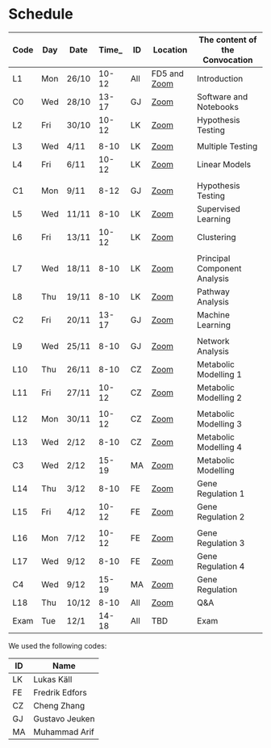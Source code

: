 # Schedule

| Code | Day  | Date  | Time_  | ID  | Location | The content of the Convocation |
|--------|-------|--------|---------------|------------|----|----------------------------------------|
 | L1 | Mon | 26/10 | 10-12 |  All | FD5 and [Zoom](https://kth-se.zoom.us/j/6290910465) | Introduction |
 | C0 | Wed | 28/10 | 13-17 |  GJ | [Zoom](https://kth-se.zoom.us/j/68885720217) | Software and Notebooks
 | L2 | Fri | 30/10 | 10-12 |  LK | [Zoom](https://kth-se.zoom.us/j/6290910465) | Hypothesis Testing |
 |    |     |       |       |            |    |
 | L3 | Wed | 4/11 | 8-10 |  LK | [Zoom](https://kth-se.zoom.us/j/6290910465) |  Multiple Testing  |
 | L4 | Fri | 6/11 | 10-12 |  LK | [Zoom](https://kth-se.zoom.us/j/6290910465) | Linear Models |
 |    |     |       |       |            |    |
 | C1 | Mon | 9/11 | 8-12 |  GJ | [Zoom](https://kth-se.zoom.us/j/68513702376) | Hypothesis Testing
 | L5 | Wed | 11/11 | 8-10 |  LK | [Zoom](https://kth-se.zoom.us/j/6290910465) | Supervised Learning |
 | L6 | Fri | 13/11 | 10-12 |  LK | [Zoom](https://kth-se.zoom.us/j/6290910465) | Clustering |
 |    |     |       |       |            |    |
 | L7 | Wed | 18/11 | 8-10 |  LK | [Zoom](https://kth-se.zoom.us/j/6290910465) | Principal Component Analysis |
 | L8 | Thu | 19/11 | 8-10 |  LK | [Zoom](https://kth-se.zoom.us/j/6290910465) | Pathway Analysis |
 | C2 | Fri | 20/11 | 13-17 |  GJ | [Zoom](https://kth-se.zoom.us/j/65638658194) | Machine Learning |
 |      |       |           |           |           |   |
 | L9 | Wed | 25/11 | 8-10 |  GJ | [Zoom](https://kth-se.zoom.us/j/61421004663) | Network Analysis |
 | L10 | Thu | 26/11 | 8-10 |  CZ | [Zoom]() |  Metabolic Modelling 1 |
 | L11 | Fri | 27/11 | 10-12 |  CZ | [Zoom]() | Metabolic Modelling 2 |
 |    |     |       |       |            |    |
 | L12 | Mon | 30/11 | 10-12 |  CZ | [Zoom]() | Metabolic Modelling 3 |
 | L13 | Wed | 2/12 | 8-10 |  CZ | [Zoom]() | Metabolic Modelling 4 |
 | C3 | Wed | 2/12 | 15-19 |  MA | [Zoom](https://kth-se.zoom.us/j/65678435002) | Metabolic Modelling |
 | L14 | Thu | 3/12 | 8-10 |  FE | [Zoom](https://kth-se.zoom.us/j/63012467687) | Gene Regulation 1 |
 | L15 | Fri | 4/12 | 10-12 |  FE | [Zoom](https://kth-se.zoom.us/j/62038814914) | Gene Regulation 2 |
 |    |     |       |       |            |    |
 | L16 | Mon | 7/12 | 10-12 |  FE | [Zoom](https://kth-se.zoom.us/j/63395171250) | Gene Regulation 3 |
 | L17 | Wed | 9/12 | 8-10 |  FE | [Zoom]( https://kth-se.zoom.us/j/67669702155) | Gene Regulation 4 |
 | C4 | Wed | 9/12 | 15-19 |  MA | [Zoom](https://kth-se.zoom.us/j/62172233680) | Gene Regulation |
 | L18 | Thu | 10/12 | 8-10 |  All | [Zoom](https://kth-se.zoom.us/j/6290910465) | Q&A
 | Exam | Tue | 12/1 | 14-18 |  All |  TBD |Exam |  

We used the following codes:

 | ID | Name |
 |----|------|
 | LK | Lukas Käll |
 | FE | Fredrik Edfors |
 | CZ | Cheng Zhang |
 | GJ | Gustavo Jeuken |
 | MA | Muhammad Arif |
